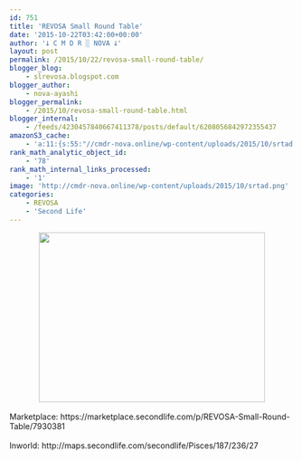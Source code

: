 ```yaml
---
id: 751
title: 'REVOSA Small Round Table'
date: '2015-10-22T03:42:00+00:00'
author: '𐕣 C M D R ░ NOVA 𐕣'
layout: post
permalink: /2015/10/22/revosa-small-round-table/
blogger_blog:
    - slrevosa.blogspot.com
blogger_author:
    - nova-ayashi
blogger_permalink:
    - /2015/10/revosa-small-round-table.html
blogger_internal:
    - /feeds/4230457840667411378/posts/default/6208056842972355437
amazonS3_cache:
    - 'a:11:{s:55:"//cmdr-nova.online/wp-content/uploads/2015/10/srtad.png";a:1:{s:9:"timestamp";i:1721698459;}s:63:"//cmdr-nova.online/wp-content/uploads/2015/10/srtad-300x225.png";a:1:{s:9:"timestamp";i:1721698459;}s:51:"//cmdr-nova.online/wp-content/uploads/2024/02/3.gif";a:1:{s:9:"timestamp";i:1715400476;}s:57:"//cmdr-nova.online/wp-content/uploads/2024/02/NoAi_01.png";a:1:{s:9:"timestamp";i:1721677932;}s:67:"//cmdr-nova.online/wp-content/uploads/2024/02/721ac29ea9cbae00.jpeg";a:1:{s:9:"timestamp";i:1715318856;}s:62:"//cmdr-nova.online/wp-content/uploads/2015/10/bloodqueenad.png";a:1:{s:9:"timestamp";i:1715192580;}s:62:"//cmdr-nova.online/wp-content/uploads/2015/10/beanythingad.png";a:1:{s:9:"timestamp";i:1715192580;}s:59:"//cmdr-nova.online/wp-content/uploads/2015/10/sicksadad.png";a:1:{s:9:"timestamp";i:1715192580;}s:64:"//cmdr-nova.online/wp-content/uploads/2015/10/spoopypolishad.png";a:1:{s:9:"timestamp";i:1715192580;}s:59:"//cmdr-nova.online/wp-content/uploads/2015/10/energyad2.png";a:1:{s:9:"timestamp";i:1715192580;}s:57:"//cmdr-nova.online/wp-content/uploads/2015/10/venomad.png";a:1:{s:9:"timestamp";i:1715192580;}}'
rank_math_analytic_object_id:
    - '78'
rank_math_internal_links_processed:
    - '1'
image: 'http://cmdr-nova.online/wp-content/uploads/2015/10/srtad.png'
categories:
    - REVOSA
    - 'Second Life'
---
```


<div style="clear: both; text-align: center;">
<a href="http://cmdr-nova.online/wp-content/uploads/2015/10/srtad.png" style="margin-left: 1em; margin-right: 1em;"><img border="0" height="300" src="http://cmdr-nova.online/wp-content/uploads/2015/10/srtad-300x225.png" width="400" /></a></div>
<br />
Marketplace: https://marketplace.secondlife.com/p/REVOSA-Small-Round-Table/7930381<br />
<br />
Inworld: http://maps.secondlife.com/secondlife/Pisces/187/236/27